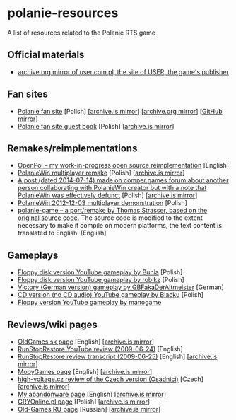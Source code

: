 # polanie-resources
A list of resources related to the Polanie RTS game

## Official materials

* [archive.org mirror of user.com.pl, the site of USER, the game's publisher](https://web.archive.org/web/20050209043632/http://www.user.com.pl:80/)

## Fan sites

* [Polanie fan site](http://polanie.prv.pl/) [Polish] [[archive.is mirror](https://archive.ph/4emUq)] [[archive.org mirror](https://web.archive.org/web/20160710192804/http://www.triton.cc.pl/sst/polanie/)] [[GitHub mirror](https://github.com/jstasiak/polanie.prv.pl-mirror)]
* [Polanie fan site guest book](https://www.prv.pl/api,tools,guestbook,comments,44847) [Polish] [[archive.is mirror](https://archive.ph/YWZqu)]

## Remakes/reimplementations

* [OpenPol – my work-in-progress open source reimplementation](https://github.com/jstasiak/openpol) [English]
* [PolanieWin multiplayer remake](http://members.upcpoczta.pl/m.mrowinski3/Polanie/) [Polish] [[archive.is mirror](https://archive.ph/m8bGr)]
* [A post (dated 2014-07-14) made on comper.games forum about another person collaborating with PolanieWin creator but with a note that PolanieWin was effectively defunct](https://forum.comper.games/showthread.php?11613-PolanieWin) [Polish] [[archive.is mirror](https://archive.ph/2nFM6)]
* [PolanieWin 2012-12-03 multiplayer demonstration](https://www.youtube.com/watch?v=ZtKiOSDjurY) [Polish]
* [polanie-game – a port/remake by Thomas Strasser, based on the original source code](https://sourceforge.net/projects/polanie-game/). The source code is modified to the extent necessary to make it compile on modern platforms, the text content is translated to English. [English]

## Gameplays

* [Floppy disk version YouTube gameplay by Bunia](https://www.youtube.com/watch?v=yoFflVQhqMY&list=PL8ACF6ECE0159FAF6) [Polish]
* [Floppy disk version YouTube gameplay by robikz](https://www.youtube.com/watch?v=Pmw8la-ndAM&list=PLi0bAlqaetLPbTxjkWVjtujvvLlY5at9M) [Polish]
* [Victory (German version) gameplay by GBFakaDerAltmeister](https://www.youtube.com/watch?v=MYKFBDNWMHs&list=PL3DEB492C8590E840) [German]
* [CD version (no CD audio) YouTube gameplay by Blacku](https://www.youtube.com/watch?v=aAc6ydQppDs&list=PLpRWsM4tqtWvDRdyO4PsfH3peQ5BoSiNH) [Polish]
* [Floppy version YouTube gameplay by manogame](https://www.youtube.com/watch?v=ec3QT4rhw0Y&list=PLgJ6_HpQjd2i2zpvCCw8Q8RUIqYGqOrF8)

## Reviews/wiki pages

* [OldGames.sk page](https://www.oldgames.sk/en/game/osadnici/) [English] [[archive.is mirror](https://archive.ph/Hx07M)]
* [RunStopRestore YouTube review (2009-06-24)](https://www.youtube.com/watch?v=gY8ohXBsZVw) [English]
* [RunStopRestore review transcript (2009-06-25)](https://run-stop-restore.blogspot.com/2009/06/polanie-aka-victory-aka-slavs-topware.html) [English] [[archive.is mirror](https://archive.ph/GTK6J)]
* [MobyGames page](https://www.mobygames.com/game/polanie) [English] [[archive.is mirror](https://archive.ph/OLb92)]
* [high-voltage.cz review of the Czech version (Osadnici)](https://www.high-voltage.cz/2013/osadnici-warcraft-polsky-a-blbe/) [Czech] [[archive.is mirror](https://archive.ph/Qoqxv)]
* [My abandonware page](https://www.myabandonware.com/game/polanie-c3n) [English] [[archive.is mirror](https://archive.ph/K5Fc7)]
* [GRYOnline.pl page](https://www.gry-online.pl/gry/polanie/z41199) [Polish] [[archive.is mirror](https://archive.ph/Vwhj3)]
* [Old-Games.RU page](https://www.old-games.ru/game/3534.html) [Russian] [[archive.is mirror](https://archive.ph/640IB)]
